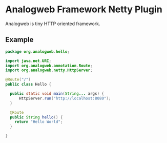 Analogweb Framework Netty Plugin
===============================================

Analogweb is tiny HTTP oriented framework.

## Example

```java
package org.analogweb.hello;

import java.net.URI;
import org.analogweb.annotation.Route;
import org.analogweb.netty.HttpServer;

@Route("/")
public class Hello {

  public static void main(String... args) {
      HttpServer.run("http://localhost:8080");
  }

  @Route
  public String hello() {
    return "Hello World";
  }

}
```
